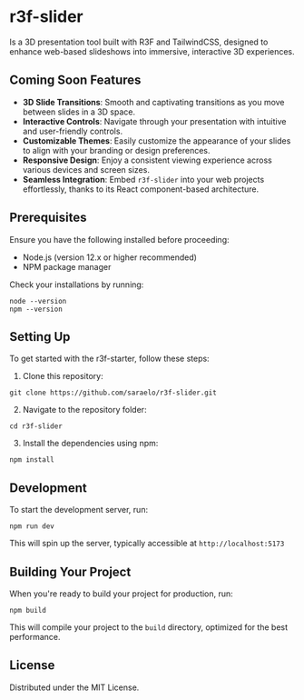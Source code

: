 # r3f-slider

Is a 3D presentation tool built with R3F and TailwindCSS, designed to enhance web-based slideshows into immersive, interactive 3D experiences.

## Coming Soon Features

- **3D Slide Transitions**: Smooth and captivating transitions as you move between slides in a 3D space.
- **Interactive Controls**: Navigate through your presentation with intuitive and user-friendly controls.
- **Customizable Themes**: Easily customize the appearance of your slides to align with your branding or design preferences.
- **Responsive Design**: Enjoy a consistent viewing experience across various devices and screen sizes.
- **Seamless Integration**: Embed `r3f-slider` into your web projects effortlessly, thanks to its React component-based architecture.

## Prerequisites

Ensure you have the following installed before proceeding:

- Node.js (version 12.x or higher recommended)
- NPM package manager

Check your installations by running:

```
node --version
npm --version
```

## Setting Up

To get started with the r3f-starter, follow these steps:

1. Clone this repository:

```
git clone https://github.com/saraelo/r3f-slider.git
```

2. Navigate to the repository folder:

```
cd r3f-slider
```

3. Install the dependencies using npm:

```
npm install
```

## Development

To start the development server, run:

```
npm run dev
```

This will spin up the server, typically accessible at `http://localhost:5173`

## Building Your Project

When you're ready to build your project for production, run:

```
npm build
```

This will compile your project to the `build` directory, optimized for the best performance.

## License

Distributed under the MIT License.
